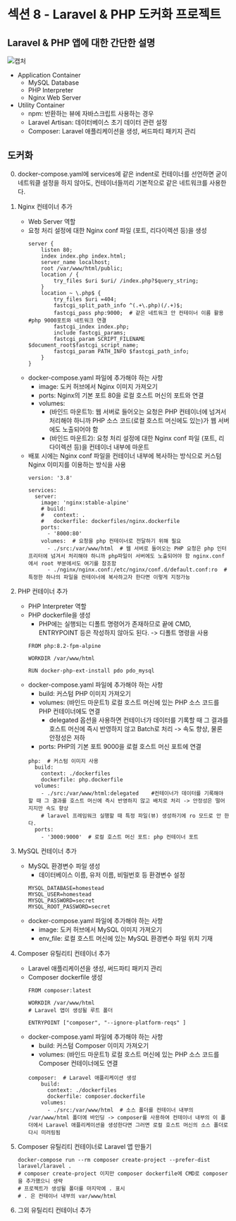 # 섹션 8 - Laravel & PHP 도커화 프로젝트

## Laravel & PHP 앱에 대한 간단한 설명
![캡처](https://github.com/user-attachments/assets/e3f6ac10-8b3c-4690-8009-781574c034c0)
- Application Container
  - MySQL Database
  - PHP Interpreter
  - Nginx Web Server
- Utility Container
  - npm: 반환하는 뷰에 자바스크립트 사용하는 경우 
  - Laravel Artisan: 데이터베이스 초기 데이터 관련 설정
  - Composer: Laravel 애플리케이션을 생성, 써드파티 패키지 관리

## 도커화
0. docker-compose.yaml에 services에 같은 indent로 컨테이너를 선언하면 굳이 네트워클 설정을 하지 않아도, 컨테이너들끼리 기본적으로 같은 네트워크를 사용한다.
1.  Nginx 컨테이너 추가
    - Web Server 역할
    - 요청 처리 설정에 대한 Nginx conf 파일 (포트, 리다이렉션 등)을 생성
      ```
      server {
          listen 80;
          index index.php index.html;
          server_name localhost;
          root /var/www/html/public;
          location / {
              try_files $uri $uri/ /index.php?$query_string;
          }
          location ~ \.php$ {
              try_files $uri =404;
              fastcgi_split_path_info ^(.+\.php)(/.+)$;
              fastcgi_pass php:9000;  # 같은 네트워크 안 컨테이너 이름 활용  #php 9000포트와 네트워크 연결
              fastcgi_index index.php;
              include fastcgi_params;
              fastcgi_param SCRIPT_FILENAME $document_root$fastcgi_script_name;
              fastcgi_param PATH_INFO $fastcgi_path_info;
          }
      }
      ```
    - docker-compose.yaml 파일에 추가해야 하는 사항
      - image: 도커 허브에서 Nginx 이미지 가져오기
      - ports: Nginx의 기본 포트 80을 로컬 호스트 머신의 포트와 연결
      - volumes:
        - (바인드 마운트1): 웹 서버로 들어오는 요청은 PHP 컨테이너에 넘겨서 처리해야 하니까 PHP 소스 코드(로컬 호스트 머신에도 있는)가 웹 서버에도 노출되어야 함
        - (바인드 마운트2): 요청 처리 설정에 대한 Nginx conf 파일 (포트, 리다이렉션 등)을 컨테이너 내부에 마운트
    - 배포 시에는 Nginx conf 파일을 컨테이너 내부에 복사하는 방식으로 커스텀 Nginx 이미지를 이용하는 방식을 사용 
      ```
      version: '3.8'
      
      services:
        server:
          image: 'nginx:stable-alpine'
          # build:
          #   context: .
          #   dockerfile: dockerfiles/nginx.dockerfile
          ports:
            - '8000:80'
          volumes:  # 요청을 php 컨테이너로 전달하기 위해 필요 
            - ./src:/var/www/html  # 웹 서버로 들어오는 PHP 요청은 php 인터프리터에 넘겨서 처리해야 하니까 php파일이 서버에도 노출되어야 함 nginx.conf에서 root 부분에서도 여기를 참조함
            - ./nginx/nginx.conf:/etc/nginx/conf.d/default.conf:ro  # 특정한 하나의 파일을 컨테이너에 복사하고자 한다면 이렇게 지정가능
      ```
      
2.  PHP 컨테이너 추가
    - PHP Interpreter 역할
    - PHP dockerfile을 생성
      - PHP에는 실행되는 디폴트 명령어가 존재하므로 끝에 CMD, ENTRYPOINT 등은 작성하지 않아도 된다. -> 디폴트 명령을 사용
      ```
      FROM php:8.2-fpm-alpine
       
      WORKDIR /var/www/html
      
      RUN docker-php-ext-install pdo pdo_mysql
      ```
    - docker-compose.yaml 파일에 추가해야 하는 사항
      - build: 커스텀 PHP 이미지 가져오기
      - volumes: (바인드 마운트1) 로컬 호스트 머신에 있는 PHP 소스 코드를 PHP 컨테이너에도 연결
        - delegated 옵션을 사용하면 컨테이너가 데이터를 기록할 때 그 결과를 호스트 머신에 즉시 반영하지 않고 Batch로 처리 -> 속도 향상, 물론 안정성은 저하
      - ports: PHP의 기본 포트 9000을 로컬 호스트 머신 포트에 연결
      ```
      php:  # 커스텀 이미지 사용
        build: 
          context: ./dockerfiles
          dockerfile: php.dockerfile
        volumes:
          - ./src:/var/www/html:delegated    #컨테이너가 데이터를 기록해야 할 때 그 결과를 호스트 머신에 즉시 반영하지 않고 배치로 처리 -> 안정성은 떨어지지만 속도 향상
          # laravel 프레임워크 실행할 때 특정 파일(뷰) 생성하기에 ro 모드로 안 한다.
        ports:
          - '3000:9000'  # 로컬 호스트 머신 포트: php 컨테이너 포트
      ```
        
3.  MySQL 컨테이너 추가
    - MySQL 환경변수 파일 생성
      - 데이터베이스 이름, 유저 이름, 비밀번호 등 환경변수 설정
      ```
      MYSQL_DATABASE=homestead
      MYSQL_USER=homestead
      MYSQL_PASSWORD=secret
      MYSQL_ROOT_PASSWORD=secret
      ```
    - docker-compose.yaml 파일에 추가해야 하는 사항
      - image: 도커 허브에서 MySQL 이미지 가져오기
      - env_file: 로컬 호스트 머신에 있는 MySQL 환경변수 파일 위치 기재
      
4.  Composer 유틸리티 컨테이너 추가
    - Laravel 애플리케이션을 생성, 써드파티 패키지 관리
    - Composer dockerfile 생성
      ```
      FROM composer:latest
      
      WORKDIR /var/www/html  
      # Laravel 앱이 생성될 루트 폴더
      
      ENTRYPOINT ["composer", "--ignore-platform-reqs" ] 
      ```
    - docker-compose.yaml 파일에 추가해야 하는 사항
      - build: 커스텀 Composer 이미지 가져오기
      - volumes: (바인드 마운트1) 로컬 호스트 머신에 있는 PHP 소스 코드를 Composer 컨테이너에도 연결 
      ```
      composer:  # Laravel 애플리케이션 생성
          build:
            context: ./dockerfiles
            dockerfile: composer.dockerfile
          volumes:
            - ./src:/var/www/html  # 소스 폴더를 컨테이너 내부의 /var/www/html 폴더에 바인딩 -> composer를 사용하여 컨테이너 내부의 이 폴더에서 Laravel 애플리케이션을 생성한다면 그러면 로컬 호스트 머신의 소스 폴더로 다시 미러링됨
      ```
5.  Composer 유틸리티 컨테이너로 Laravel 앱 만들기
      ```
      docker-compose run --rm composer create-project --prefer-dist laravel/laravel .
      # composer create-project 이지만 composer dockerfile에 CMD로 composer을 추가했으니 생략
      # 프로젝트가 생성될 폴더를 마지막에 . 표시 
      # . 은 컨테이너 내부의 var/www/html 
      ```
  
7.  그외 유틸리티 컨테이너 추가 
